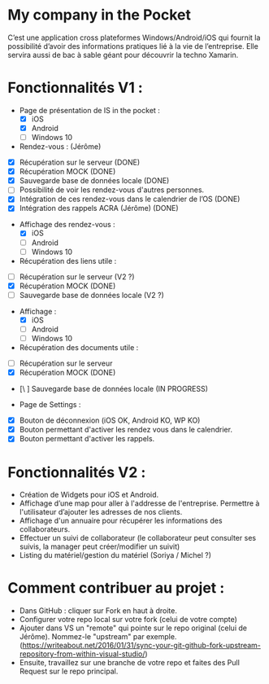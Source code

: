# My company in the Pocket

C’est une application cross plateformes Windows/Android/iOS qui fournit la possibilité d’avoir des informations pratiques lié à la vie de l’entreprise. Elle servira aussi de bac à sable géant pour découvrir la techno Xamarin. 

# Fonctionnalités V1  : 
*   Page de présentation de IS in the pocket :
    * [X] iOS 
    * [X] Android 
    * [ ] Windows 10  

*   Rendez-vous : (Jérôme)
  * [X] Récupération sur le serveur (DONE)
  *	[X] Récupération MOCK (DONE)
  *	[X] Sauvegarde base de données locale  (DONE)
  * [ ]	Possibilité de voir les rendez-vous d'autres personnes. 
  * [X] Intégration de ces rendez-vous dans le calendrier de l’OS (DONE)
  * [X] Intégration des rappels ACRA (Jérôme) (DONE)

  * Affichage des rendez-vous :
    * [X] iOS
    * [ ] Android
    * [ ] Windows 10
    
*   Récupération des liens utile :
  * [ ] Récupération sur le serveur (V2 ?)
  * [X] Récupération MOCK (DONE)
  * [ ] Sauvegarde base de données locale (V2 ?)
  * Affichage :
    * [X] iOS
    * [ ] Android
    * [ ] Windows 10
    
 *	Récupération des documents utile :
 * [ ] Récupération sur le serveur 
 * [X] Récupération MOCK (DONE)
 * [\ ] Sauvegarde base de données locale (IN PROGRESS)
 
* 	Page de Settings : 
 * [X] Bouton de déconnexion (iOS OK, Android KO, WP KO)
 * [X] Bouton permettant d'activer les rendez vous dans le calendrier.
 * [X] Bouton permettant d'activer les rappels.

# Fonctionnalités V2  :
 *  Création de Widgets pour iOS et Android.
 *	Affichage d’une map pour aller à l'addresse de l'entreprise. Permettre à l'utilisateur d’ajouter les adresses de nos clients.
 *	Affichage d'un annuaire pour récupérer les informations des collaborateurs. 
 *	Effectuer un suivi de collaborateur (le collaborateur peut consulter ses suivis, la manager peut créer/modifier un suivit)
 * 	Listing du matériel/gestion du matériel (Soriya / Michel ?)


# Comment contribuer au projet :
- Dans GitHub : cliquer sur Fork en haut à droite.
- Configurer votre repo local sur votre fork (celui de votre compte)
- Ajouter dans VS un "remote" qui pointe sur le repo original (celui de Jérôme). Nommez-le "upstream" par exemple. (https://writeabout.net/2016/01/31/sync-your-git-github-fork-upstream-repository-from-within-visual-studio/)
- Ensuite, travaillez sur une branche de votre repo et faites des Pull Request sur le repo principal.

